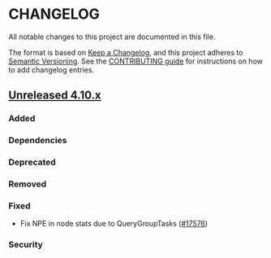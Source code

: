 # CHANGELOG
All notable changes to this project are documented in this file.

The format is based on [Keep a Changelog](https://keepachangelog.com/en/1.0.0/), and this project adheres to [Semantic Versioning](https://semver.org/spec/v2.0.0.html). See the [CONTRIBUTING guide](./CONTRIBUTING.md#Changelog) for instructions on how to add changelog entries.

## [Unreleased 4.10.x]
### Added

### Dependencies

### Deprecated

### Removed

### Fixed
- Fix NPE in node stats due to QueryGroupTasks ([#17576](https://github.com/opensearch-project/OpenSearch/pull/17576))

### Security

[Unreleased 4.10.x]: https://github.com/wazuh/wazuh-indexer/compare/4.10.0...4.10.1
